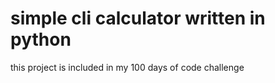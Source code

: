 # simple cli calculator written in python
this project is included in my 100 days of code challenge 
